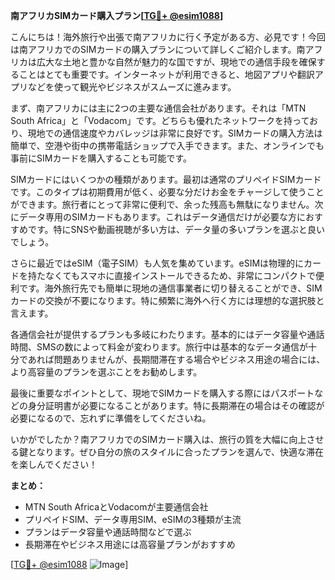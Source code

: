 **南アフリカSIMカード購入プラン[[TG💪+ @esim1088](https://t.me/s/esim1088)]**

こんにちは！海外旅行や出張で南アフリカに行く予定がある方、必見です！今回は南アフリカでのSIMカードの購入プランについて詳しくご紹介します。南アフリカは広大な土地と豊かな自然が魅力的な国ですが、現地での通信手段を確保することはとても重要です。インターネットが利用できると、地図アプリや翻訳アプリなどを使って観光やビジネスがスムーズに進みます。

まず、南アフリカには主に2つの主要な通信会社があります。それは「MTN South Africa」と「Vodacom」です。どちらも優れたネットワークを持っており、現地での通信速度やカバレッジは非常に良好です。SIMカードの購入方法は簡単で、空港や街中の携帯電話ショップで入手できます。また、オンラインでも事前にSIMカードを購入することも可能です。

SIMカードにはいくつかの種類があります。最初は通常のプリペイドSIMカードです。このタイプは初期費用が低く、必要な分だけお金をチャージして使うことができます。旅行者にとって非常に便利で、余った残高も無駄になりません。次にデータ専用のSIMカードもあります。これはデータ通信だけが必要な方におすすめです。特にSNSや動画視聴が多い方は、データ量の多いプランを選ぶと良いでしょう。

さらに最近ではeSIM（電子SIM）も人気を集めています。eSIMは物理的にカードを持たなくてもスマホに直接インストールできるため、非常にコンパクトで便利です。海外旅行先でも簡単に現地の通信事業者に切り替えることができ、SIMカードの交換が不要になります。特に頻繁に海外へ行く方には理想的な選択肢と言えます。

各通信会社が提供するプランも多岐にわたります。基本的にはデータ容量や通話時間、SMSの数によって料金が変わります。旅行中は基本的なデータ通信が十分であれば問題ありませんが、長期間滞在する場合やビジネス用途の場合には、より高容量のプランを選ぶことをお勧めします。

最後に重要なポイントとして、現地でSIMカードを購入する際にはパスポートなどの身分証明書が必要になることがあります。特に長期滞在の場合はその確認が必要になるので、忘れずに準備をしてくださいね。

いかがでしたか？南アフリカでのSIMカード購入は、旅行の質を大幅に向上させる鍵となります。ぜひ自分の旅のスタイルに合ったプランを選んで、快適な滞在を楽しんでください！

**まとめ：**  
- MTN South AfricaとVodacomが主要通信会社  
- プリペイドSIM、データ専用SIM、eSIMの3種類が主流  
- プランはデータ容量や通話時間などで選ぶ  
- 長期滞在やビジネス用途には高容量プランがおすすめ  

[[TG💪+ @esim1088](https://t.me/s/esim1088) ![Image](https://i.postimg.cc/Y0z9fWf4/image.png)]